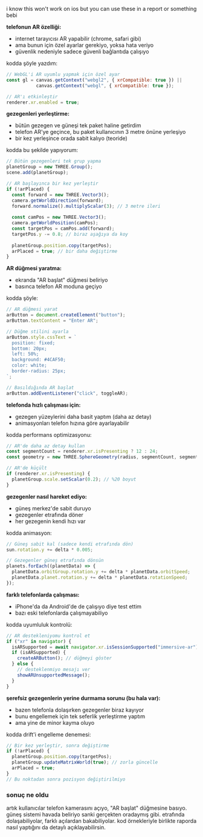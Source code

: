 i know this won't work on ios but you can use these in a report or something bebi

**telefonun AR özelliği:**
- internet tarayıcısı AR yapabilir (chrome, safari gibi)
- ama bunun için özel ayarlar gerekiyo, yoksa hata veriyo
- güvenlik nedeniyle sadece güvenli bağlantıda çalışıyo

kodda şöyle yazdım:
```javascript
// WebGL'i AR uyumlu yapmak için özel ayar
const gl = canvas.getContext("webgl2", { xrCompatible: true }) ||
           canvas.getContext("webgl", { xrCompatible: true });

// AR'ı etkinleştir
renderer.xr.enabled = true;
```

**gezegenleri yerleştirme:**
- bütün gezegen ve güneşi tek paket haline getirdim
- telefon AR'ye geçince, bu paket kullanıcının 3 metre önüne yerleşiyo
- bir kez yerleşince orada sabit kalıyo (teoride)

kodda bu şekilde yapıyorum:
```javascript
// Bütün gezegenleri tek grup yapma
planetGroup = new THREE.Group();
scene.add(planetGroup);

// AR başlayınca bir kez yerleştir
if (!arPlaced) {
  const forward = new THREE.Vector3();
  camera.getWorldDirection(forward);
  forward.normalize().multiplyScalar(3); // 3 metre ileri
  
  const camPos = new THREE.Vector3();
  camera.getWorldPosition(camPos);
  const targetPos = camPos.add(forward);
  targetPos.y -= 0.8; // biraz aşağıya da koy
  
  planetGroup.position.copy(targetPos);
  arPlaced = true; // bir daha değiştirme
}
```

**AR düğmesi yaratma:**
- ekranda "AR başlat" düğmesi beliriyo
- basınca telefon AR moduna geçiyo

kodda şöyle:
```javascript
// AR düğmesi yarat
arButton = document.createElement("button");
arButton.textContent = "Enter AR";

// Düğme stilini ayarla
arButton.style.cssText = `
  position: fixed;
  bottom: 20px;
  left: 50%;
  background: #4CAF50;
  color: white;
  border-radius: 25px;
`;

// Basıldığında AR başlat
arButton.addEventListener("click", toggleAR);
```

**telefonda hızlı çalışması için:**
- gezegen yüzeylerini daha basit yaptım (daha az detay)  
- animasyonları telefon hızına göre ayarlayabilir

kodda performans optimizasyonu:
```javascript
// AR'de daha az detay kullan
const segmentCount = renderer.xr.isPresenting ? 12 : 24;
const geometry = new THREE.SphereGeometry(radius, segmentCount, segmentCount/2);

// AR'de küçült
if (renderer.xr.isPresenting) {
  planetGroup.scale.setScalar(0.2); // %20 boyut
}
```

**gezegenler nasıl hareket ediyo:**
- güneş merkez'de sabit duruyo
- gezegenler etrafında döner
- her gezegenin kendi hızı var

kodda animasyon:
```javascript
// Güneş sabit kal (sadece kendi etrafında dön)
sun.rotation.y += delta * 0.005;

// Gezegenler güneş etrafında dönsün
planets.forEach((planetData) => {
  planetData.orbitGroup.rotation.y += delta * planetData.orbitSpeed;
  planetData.planet.rotation.y += delta * planetData.rotationSpeed;
});
```

**farklı telefonlarda çalışması:**
- iPhone'da da Android'de de çalışıyo diye test ettim
- bazı eski telefonlarda çalışmayabiliyo

kodda uyumluluk kontrolü:
```javascript
// AR destekleniyomu kontrol et
if ("xr" in navigator) {
  isARSupported = await navigator.xr.isSessionSupported("immersive-ar");
  if (isARSupported) {
    createARButton(); // düğmeyi göster
  } else {
    // desteklenmiyo mesajı ver
    showARUnsupportedMessage();
  }
}
```

**şerefsiz gezegenlerin yerine durmama sorunu (bu hala var):**
- bazen telefonla dolaşırken gezegenler biraz kayıyor
- bunu engellemek için tek seferlik yerleştirme yaptım
- ama yine de minor kayma oluyo

kodda drift'i engelleme denemesi:
```javascript
// Bir kez yerleştir, sonra değiştirme
if (!arPlaced) {
  planetGroup.position.copy(targetPos);
  planetGroup.updateMatrixWorld(true); // zorla güncelle
  arPlaced = true;
}
// Bu noktadan sonra pozisyon değiştirilmiyo
```

### sonuç ne oldu
artık kullanıcılar telefon kamerasını açıyo, "AR başlat" düğmesine basıyo. güneş sistemi havada beliriyo sanki gerçekten oradaymış gibi. etrafında dolaşabiliyolar, farklı açılardan bakabiliyolar. kod örnekleriyle birlikte raporda nasıl yaptığını da detaylı açıklayabilirsin.